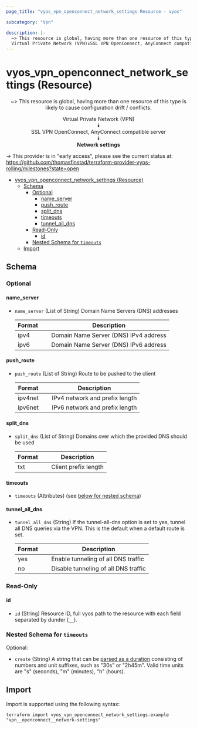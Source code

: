 ```yaml
---
page_title: "vyos_vpn_openconnect_network_settings Resource - vyos"

subcategory: "Vpn"

description: |-
  ~> This resource is global, having more than one resource of this type is likely to cause configuration drift / conflicts.
  Virtual Private Network (VPN)⯯SSL VPN OpenConnect, AnyConnect compatible server⯯Network settings
---
```


# vyos_vpn_openconnect_network_settings (Resource)
<center>

~> This resource is global, having more than one resource of this type is likely to cause configuration drift / conflicts.

Virtual Private Network (VPN)  
⯯  
SSL VPN OpenConnect, AnyConnect compatible server  
⯯  
**Network settings**


</center>

-> This provider is in "early access", please see the current status at: https://github.com/thomasfinstad/terraform-provider-vyos-rolling/milestones?state=open

<!--TOC-->

- [vyos_vpn_openconnect_network_settings (Resource)](#vyos_vpn_openconnect_network_settings-resource)
  - [Schema](#schema)
    - [Optional](#optional)
      - [name_server](#name_server)
      - [push_route](#push_route)
      - [split_dns](#split_dns)
      - [timeouts](#timeouts)
      - [tunnel_all_dns](#tunnel_all_dns)
    - [Read-Only](#read-only)
      - [id](#id)
    - [Nested Schema for `timeouts`](#nested-schema-for-timeouts)
  - [Import](#import)

<!--TOC-->

<!-- schema generated by tfplugindocs -->
## Schema

### Optional

#### name_server
- `name_server` (List of String) Domain Name Servers (DNS) addresses

    |  Format  &emsp;|  Description                            |
    |----------|-----------------------------------------|
    |  ipv4    &emsp;|  Domain Name Server (DNS) IPv4 address  |
    |  ipv6    &emsp;|  Domain Name Server (DNS) IPv6 address  |
#### push_route
- `push_route` (List of String) Route to be pushed to the client

    |  Format   &emsp;|  Description                     |
    |-----------|----------------------------------|
    |  ipv4net  &emsp;|  IPv4 network and prefix length  |
    |  ipv6net  &emsp;|  IPv6 network and prefix length  |
#### split_dns
- `split_dns` (List of String) Domains over which the provided DNS should be used

    |  Format  &emsp;|  Description           |
    |----------|------------------------|
    |  txt     &emsp;|  Client prefix length  |
#### timeouts
- `timeouts` (Attributes) (see [below for nested schema](#nestedatt--timeouts))
#### tunnel_all_dns
- `tunnel_all_dns` (String) If the tunnel-all-dns option is set to yes, tunnel all DNS queries via the VPN. This is the default when a default route is set.

    |  Format  &emsp;|  Description                           |
    |----------|----------------------------------------|
    |  yes     &emsp;|  Enable tunneling of all DNS traffic   |
    |  no      &emsp;|  Disable tunneling of all DNS traffic  |

### Read-Only

#### id
- `id` (String) Resource ID, full vyos path to the resource with each field separated by dunder (`__`).

<a id="nestedatt--timeouts"></a>
### Nested Schema for `timeouts`

Optional:

- `create` (String) A string that can be [parsed as a duration](https://pkg.go.dev/time#ParseDuration) consisting of numbers and unit suffixes, such as &#34;30s&#34; or &#34;2h45m&#34;. Valid time units are &#34;s&#34; (seconds), &#34;m&#34; (minutes), &#34;h&#34; (hours).

## Import

Import is supported using the following syntax:

```shell
terraform import vyos_vpn_openconnect_network_settings.example "vpn__openconnect__network-settings"
```
